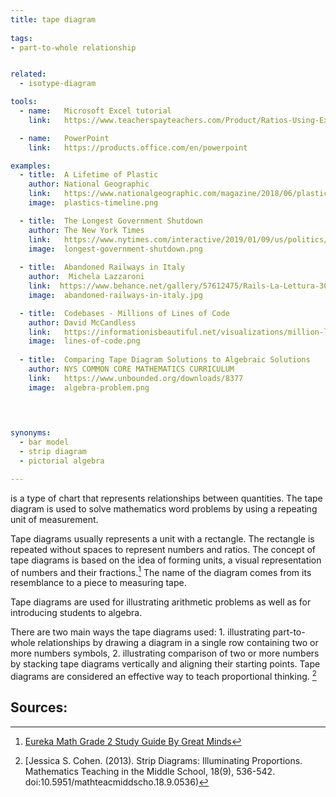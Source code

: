 ```yaml
---
title: tape diagram
  
tags:
- part-to-whole relationship


related:
  - isotype-diagram

tools:
  - name:   Microsoft Excel tutorial
    link:   https://www.teacherspayteachers.com/Product/Ratios-Using-Excel-to-Demonstrate-the-use-of-Tape-Diagrams-and-Tables-945023

  - name:   PowerPoint
    link:   https://products.office.com/en/powerpoint

examples:
  - title:  A Lifetime of Plastic
    author: National Geographic
    link:   https://www.nationalgeographic.com/magazine/2018/06/plastic-planet-waste-pollution-trash-crisis
    image:  plastics-timeline.png

  - title:  The Longest Government Shutdown
    author: The New York Times
    link:   https://www.nytimes.com/interactive/2019/01/09/us/politics/longest-government-shutdown.html?mtrref=www.datavizdoneright.com
    image:  longest-government-shutdown.png
 
  - title:  Abandoned Railways in Italy
    author:  Michela Lazzaroni
    link:  https://www.behance.net/gallery/57612475/Rails-La-Lettura-306-dataviz
    image:  abandoned-railways-in-italy.jpg

  - title:  Codebases - Millions of Lines of Code
    author: David McCandless
    link:   https://informationisbeautiful.net/visualizations/million-lines-of-code/
    image:  lines-of-code.png
  
  - title:  Comparing Tape Diagram Solutions to Algebraic Solutions
    author: NYS COMMON CORE MATHEMATICS CURRICULUM
    link:   https://www.unbounded.org/downloads/8377
    image:  algebra-problem.png
 

    

synonyms:
  - bar model
  - strip diagram
  - pictorial algebra

---
```


is a type of chart that represents relationships between quantities. The tape diagram is used to solve mathematics word problems by using a repeating unit of measurement. 

<!--more-->
Tape diagrams usually represents a unit with a rectangle. The rectangle is repeated without spaces to represent numbers and ratios. 
The concept of tape diagrams is based on the idea of forming units, a visual representation of numbers and their fractions.[^minds]
The name of the diagram comes from its resemblance to a piece to measuring tape.

Tape diagrams are used for illustrating arithmetic problems as well as for introducing students to algebra. 

There are two main ways the tape diagrams used: 1. illustrating part-to-whole relationships by drawing a diagram in a single row containing two or more numbers symbols, 2. illustrating comparison of two or more numbers by stacking tape diagrams vertically and aligning their starting points. 
Tape diagrams are considered an effective way to teach proportional thinking. [^cohen]

## Sources:
[^minds]: [Eureka Math Grade 2 Study Guide By Great Minds](https://books.google.com/books?id=r5IvCgAAQBAJ&pg=PA128&redir_esc=y#v=onepage&q&f=false)
[^cohen]: [Jessica S. Cohen. (2013). Strip Diagrams: Illuminating Proportions. Mathematics Teaching in the Middle School, 18(9), 536-542. doi:10.5951/mathteacmiddscho.18.9.0536)

